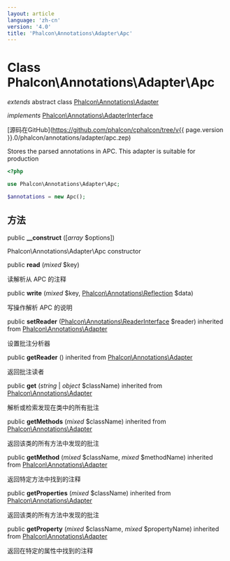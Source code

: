 ```yaml
---
layout: article
language: 'zh-cn'
version: '4.0'
title: 'Phalcon\Annotations\Adapter\Apc'
---
```

# Class **Phalcon\Annotations\Adapter\Apc**

*extends* abstract class [Phalcon\Annotations\Adapter](Phalcon_Annotations_Adapter)

*implements* [Phalcon\Annotations\AdapterInterface](Phalcon_Annotations_AdapterInterface)

[源码在GitHub](https://github.com/phalcon/cphalcon/tree/v{{ page.version }}.0/phalcon/annotations/adapter/apc.zep)

Stores the parsed annotations in APC. This adapter is suitable for production

```php
<?php

use Phalcon\Annotations\Adapter\Apc;

$annotations = new Apc();

```

## 方法

public **__construct** ([*array* $options])

Phalcon\Annotations\Adapter\Apc constructor

public **read** (*mixed* $key)

读解析从 APC 的注释

public **write** (*mixed* $key, [Phalcon\Annotations\Reflection](Phalcon_Annotations_Reflection) $data)

写操作解析 APC 的说明

public **setReader** ([Phalcon\Annotations\ReaderInterface](Phalcon_Annotations_ReaderInterface) $reader) inherited from [Phalcon\Annotations\Adapter](Phalcon_Annotations_Adapter)

设置批注分析器

public **getReader** () inherited from [Phalcon\Annotations\Adapter](Phalcon_Annotations_Adapter)

返回批注读者

public **get** (*string* | *object* $className) inherited from [Phalcon\Annotations\Adapter](Phalcon_Annotations_Adapter)

解析或检索发现在类中的所有批注

public **getMethods** (*mixed* $className) inherited from [Phalcon\Annotations\Adapter](Phalcon_Annotations_Adapter)

返回该类的所有方法中发现的批注

public **getMethod** (*mixed* $className, *mixed* $methodName) inherited from [Phalcon\Annotations\Adapter](Phalcon_Annotations_Adapter)

返回特定方法中找到的注释

public **getProperties** (*mixed* $className) inherited from [Phalcon\Annotations\Adapter](Phalcon_Annotations_Adapter)

返回该类的所有方法中发现的批注

public **getProperty** (*mixed* $className, *mixed* $propertyName) inherited from [Phalcon\Annotations\Adapter](Phalcon_Annotations_Adapter)

返回在特定的属性中找到的注释